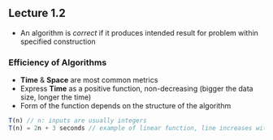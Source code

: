 ## Lecture 1.2

* An algorithm is *correct* if it produces intended result for problem within specified construction

### Efficiency of Algorithms
* **Time** & **Space** are most common metrics
* Express **Time** as a positive function, non-decreasing (bigger the data size, longer the time)
* Form of the function depends on the structure of the algorithm
```javascript
T(n) // n: inputs are usually integers 
T(n) = 2n + 3 seconds // example of linear function, line increases with n
```
